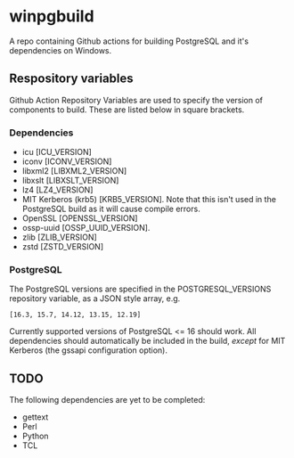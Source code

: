 # winpgbuild
A repo containing Github actions for building PostgreSQL and it's dependencies on Windows.

## Respository variables

Github Action Repository Variables are used to specify the version of components to build.
These are listed below in square brackets.

### Dependencies

* icu [ICU_VERSION]
* iconv [ICONV_VERSION]
* libxml2 [LIBXML2_VERSION]
* libxslt [LIBXSLT_VERSION]
* lz4 [LZ4_VERSION]
* MIT Kerberos (krb5) [KRB5_VERSION]. Note that this isn't used in the PostgreSQL build as it will cause compile errors.
* OpenSSL [OPENSSL_VERSION]
* ossp-uuid [OSSP_UUID_VERSION].
* zlib [ZLIB_VERSION]
* zstd [ZSTD_VERSION]

### PostgreSQL

The PostgreSQL versions are specified in the POSTGRESQL_VERSIONS repository variable,
as a JSON style array, e.g.

```[16.3, 15.7, 14.12, 13.15, 12.19]```

Currently supported versions of PostgreSQL <= 16 should work. All dependencies 
should automatically be included in the build, *except* for MIT Kerberos (the gssapi
configuration option).

## TODO

The following dependencies are yet to be completed:

* gettext
* Perl
* Python
* TCL

